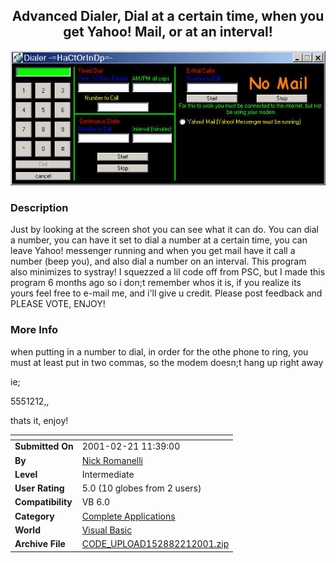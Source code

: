 ﻿<div align="center">

## Advanced Dialer, Dial at a certain time, when you get Yahoo\! Mail, or at an interval\!

<img src="PIC20012211147577618.jpg">
</div>

### Description

Just by looking at the screen shot you can see what it can do. You can dial a number, you can have it set to dial a number at a certain time, you can leave Yahoo! messenger running and when you get mail have it call a number (beep you), and also dial a number on an interval. This program also minimizes to systray! I squezzed a lil code off from PSC, but I made this program 6 months ago so i don;t remember whos it is, if you realize its yours feel free to e-mail me, and i'll give u credit. Please post feedback and PLEASE VOTE, ENJOY!
 
### More Info
 
when putting in a number to dial, in order for the othe phone to ring, you must at least put in two commas, so the modem doesn;t hang up right away

ie;

5551212,,

thats it, enjoy!


<span>             |<span>
---                |---
**Submitted On**   |2001-02-21 11:39:00
**By**             |[Nick Romanelli](https://github.com/Planet-Source-Code/PSCIndex/blob/master/ByAuthor/nick-romanelli.md)
**Level**          |Intermediate
**User Rating**    |5.0 (10 globes from 2 users)
**Compatibility**  |VB 6\.0
**Category**       |[Complete Applications](https://github.com/Planet-Source-Code/PSCIndex/blob/master/ByCategory/complete-applications__1-27.md)
**World**          |[Visual Basic](https://github.com/Planet-Source-Code/PSCIndex/blob/master/ByWorld/visual-basic.md)
**Archive File**   |[CODE\_UPLOAD152882212001\.zip](https://github.com/Planet-Source-Code/nick-romanelli-advanced-dialer-dial-at-a-certain-time-when-you-get-yahoo-mail-or-at-an-int__1-21216/archive/master.zip)








